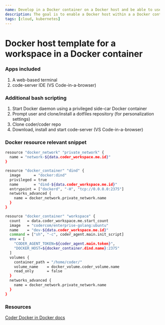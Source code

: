 ```yaml
---
name: Develop in a Docker container on a Docker host and be able to use `docker build` and `docker run` and `docker compose`
description: The goal is to enable a Docker host within a a Docker container
tags: [cloud, kubernetes]
---
```


# Docker host template for a workspace in a Docker container

### Apps included
1. A web-based terminal
1. code-server IDE (VS Code-in-a-browser)

### Additional bash scripting
1. Start Docker daemon using a privileged side-car Docker container
1. Prompt user and clone/install a dotfiles repository (for personalization settings)
1. Clone coder/coder repo
1. Download, install and start code-server (VS Code-in-a-browser)

### Docker resource relevant snippet

```sh
resource "docker_network" "private_network" {
  name = "network-${data.coder_workspace.me.id}"
}

resource "docker_container" "dind" {
  image      = "docker:dind"
  privileged = true
  name       = "dind-${data.coder_workspace.me.id}"
  entrypoint = ["dockerd", "-H", "tcp://0.0.0.0:2375"]
  networks_advanced {
    name = docker_network.private_network.name
  }
}

resource "docker_container" "workspace" {
  count   = data.coder_workspace.me.start_count
  image   = "codercom/enterprise-golang:ubuntu"
  name    = "dev-${data.coder_workspace.me.id}"
  command = ["sh", "-c", coder_agent.main.init_script]
  env = [
    "CODER_AGENT_TOKEN=${coder_agent.main.token}",
    "DOCKER_HOST=${docker_container.dind.name}:2375"
  ]
  volumes {
    container_path = "/home/coder/"
    volume_name    = docker_volume.coder_volume.name
    read_only      = false
  }    
  networks_advanced {
    name = docker_network.private_network.name
  }
}
```

### Resources

[Coder Docker in Docker docs](https://coder.com/docs/coder-oss/latest/templates/docker-in-docker)